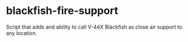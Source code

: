 # blackfish-fire-support
Script that adds and ability to call V-44X Blackfish as close air support to any location.
